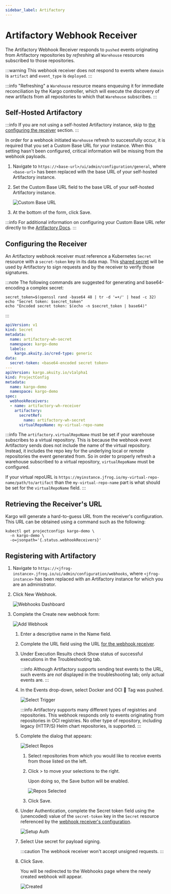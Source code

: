 ```yaml
---
sidebar_label: Artifactory
---
```


# Artifactory Webhook Receiver

The Artifactory Webhook Receiver responds to `pushed` events originating from 
Artifactory repositories by _refreshing_ all `Warehouse` resources subscribed to 
those repositories.

:::warning
This webhook receiver does not respond to events where `domain` is `artifact`
and `event_type` is `deployed`.
:::

:::info
"Refreshing" a `Warehouse` resource means enqueuing it for immediate
reconciliation by the Kargo controller, which will execute the discovery of
new artifacts from all repositories to which that `Warehouse` subscribes.
:::

## Self-Hosted Artifactory

:::info
If you are not using a self-hosted Artifactory instance, skip to
[the configuring the receiver](#configuring-the-receiver) section.
:::

In order for a webhook initiated `Warehouse` refresh to successfully occur,
it is required that you set a <Hlt>Custom Base URL</Hlt> for your instance. 
When this setting hasn't been configured, critical information will be missing 
from the webhook payloads.

1. Navigate to 
`https://<base-url>/ui/admin/configuration/general`, where `<base-url>` has been replaced with the base URL of your self-hosted Artifactory instance.

1.  Set the <Hlt>Custom Base URL</Hlt> field to the base URL of your self-hosted
    Artifactory instance.

    ![Custom Base URL](./img/custom_base_url.png "Custom Base URL")

1. At the bottom of the form, click <Hlt>Save</Hlt>.

:::info
For additional information on configuring your <Hlt>Custom Base URL</Hlt>
refer directly to the [Artifactory Docs](https://jfrog.com/help/r/jfrog-platform-administration-documentation/general-settings).
:::

## Configuring the Receiver

An Artifactory webhook receiver must reference a Kubernetes `Secret` resource 
with a `secret-token` key in its data map. This
[shared secret](https://en.wikipedia.org/wiki/Shared_secret) will be used by
Artifactory to sign requests and by the receiver to verify those signatures.

:::note
The following commands are suggested for generating and base64-encoding a
complex secret:

```shell
secret_token=$(openssl rand -base64 48 | tr -d '=+/' | head -c 32)
echo "Secret token: $secret_token"
echo "Encoded secret token: $(echo -n $secret_token | base64)"
```
:::

```yaml
apiVersion: v1
kind: Secret
metadata:
  name: artifactory-wh-secret
  namespace: kargo-demo
  labels:
    kargo.akuity.io/cred-type: generic
data:
  secret-token: <base64-encoded secret token>
---
apiVersion: kargo.akuity.io/v1alpha1
kind: ProjectConfig
metadata:
  name: kargo-demo
  namespace: kargo-demo
spec:
  webhookReceivers: 
  - name: artifactory-wh-receiver
    artifactory:
      secretRef:
        name: artifactory-wh-secret
      virtualRepoName: my-virtual-repo-name
```

:::info
The `artifactory.virtualRepoName` must be set if your warehouse subscribes to a 
virtual repository. This is because the webhook event Artifactory sends does
not include the name of the virtual repository. Instead, it includes
the repo key for the underlying local or remote repositories the event generated 
from. So in order to properly refresh a warehouse subscribed to a virtual
repository, `virtualRepoName` must be configured. 

If your virtual repoURL is
`https://myinstance.jfrog.io/my-virtual-repo-name/path/to/artifact` than the 
`my-virtual-repo-name` part is what should be set for the `virtualRepoName`
field.
:::

## Retrieving the Receiver's URL

Kargo will generate a hard-to-guess URL from the receiver's configuration. This
URL can be obtained using a command such as the following:

```shell
kubectl get projectconfigs kargo-demo \
  -n kargo-demo \
  -o=jsonpath='{.status.webhookReceivers}'
```

## Registering with Artifactory

1. Navigate to 
   `https://<jfrog-instance>.jfrog.io/ui/admin/configuration/webhooks`, where
   `<jfrog-instance>` has been replaced with an Artifactory instance for which 
   you are an administrator.

1. Click <Hlt>New Webhook</Hlt>.

    ![Webhooks Dashboard](./img/webhooks.png "Webhooks Dashboard")

1. Complete the <Hlt>Create new webhook</Hlt> form:

    ![Add Webhook](./img/add-webhook.png "Add Webhook")

    1. Enter a descriptive name in the <Hlt>Name</Hlt> field.

    1. Complete the <Hlt>URL</Hlt> field using the URL
       [for the webhook receiver](#retrieving-the-receivers-url).

    1. Under <Hlt>Execution Results</Hlt> check
       <Hlt>Show status of successful executions in the Troubleshooting tab</Hlt>.

        :::info
        Although Artifactory supports sending test events to the URL, such
        events are _not_ displayed in the troubleshooting tab; only actual
        events are.
        :::

    1. In the <Hlt>Events</Hlt> drop-down, select
       <Hlt>Docker and OCI</Hlt> ⃗ <Hlt>Tag was pushed</Hlt>.

        ![Select Trigger](./img/select-trigger.png "Select Trigger")

        :::info
        Artifactory supports many different types of registries and repositories.
        This webhook responds only to events originating from repositories in OCI
        registries. No other type of repository, including legacy (HTTP/S) Helm
        chart repositories, is supported.
        :::

    1. Complete the dialog that appears:

       ![Select Repos](./img/select-repos.png "Select Repos")

        1. Select repositories from which you would like to receive events from
           those listed on the left.

        1. Click <Hlt>&gt;</Hlt> to move your selections to the right.

            Upon doing so, the <Hlt>Save</Hlt> button will be enabled.

            ![Repos Selected](./img/repos-selected.png "Repos Selected")

        1. Click <Hlt>Save</Hlt>.

    1. Under <Hlt>Authentication</Hlt>, complete the <Hlt>Secret token</Hlt>
       field using the (unencoded) value of the `secret-token` key in the
       `Secret` resource referenced by the
       [webhook receiver's configuration](#configuring-the-receiver).

        ![Setup Auth](./img/setup-auth.png "Setup Auth")

    1. Select <Hlt>Use secret for payload signing</Hlt>.

        :::caution
        The webhook receiver won't accept unsigned requests.
        :::

    1. Click <Hlt>Save</Hlt>.

        You will be redirected to the <Hlt>Webhooks</Hlt> page where the newly
        created webhook will appear.

        ![Created](./img/created.png "Created")